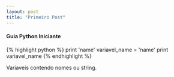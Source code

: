 ```yaml
---
layout: post
title: "Primeiro Post"
---
```


#### Guia Python Iniciante

{% highlight python %}
print 'name'
variavel_name = 'name'
print variavel_name
{% endhighlight %}

Variaveis contendo nomes ou string.
